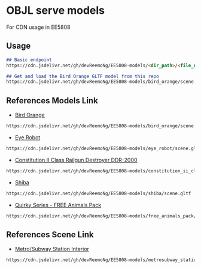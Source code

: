 # OBJL serve models
For CDN usage in EE5808

## Usage
```md
## Basic endpoint
https://cdn.jsdelivr.net/gh/devReemoNg/EE5808-models/<dir_path>/<file_name>

## Get and load the Bird Orange GLTF model from this repo
https://cdn.jsdelivr.net/gh/devReemoNg/EE5808-models/bird_orange/scene.gltf
```

## References Models Link
- [Bird Orange](https://sketchfab.com/3d-models/bird-orange-0d31748606c2499fb652c0c1052b7cfa)
```md
https://cdn.jsdelivr.net/gh/devReemoNg/EE5808-models/bird_orange/scene.gltf
```

- [Eye Robot](https://sketchfab.com/3d-models/eye-robot-0f62aedb1f564133b259b1dd02297673)
```md
https://cdn.jsdelivr.net/gh/devReemoNg/EE5808-models/eye_robot/scene.gltf
```

- [Constitution II Class Railgun Destroyer DDR-2000](https://sketchfab.com/3d-models/constitution-ii-class-railgun-destroyer-ddr-2000-3b04b0a0dc1244d28d99382f7d33d54e)
```md
https://cdn.jsdelivr.net/gh/devReemoNg/EE5808-models/constitution_ii_class_railgun_destroyer_ddr-2000/scene.gltf
```
 
- [Shiba](https://sketchfab.com/3d-models/shiba-faef9fe5ace445e7b2989d1c1ece361c)
```md
https://cdn.jsdelivr.net/gh/devReemoNg/EE5808-models/shiba/scene.gltf
```

- [Quirky Series - FREE Animals Pack](https://sketchfab.com/3d-models/quirky-series-free-animals-pack-19e91ef86cd0448f9cbb5d6c538dade2)
```md
https://cdn.jsdelivr.net/gh/devReemoNg/EE5808-models/free_animals_pack/scene.gltf
```

## References Scene Link
- [Metro/Subway Station Interior]([https://sketchfab.com/3d-models/quirky-series-free-animals-pack-19e91ef86cd0448f9cbb5d6c538dade2](https://sketchfab.com/3d-models/metrosubway-station-interior-14f5a6534607450d82583e0aa0ed345b))
```md
https://cdn.jsdelivr.net/gh/devReemoNg/EE5808-models/metrosubway_station_interior/scene.gltf
```

